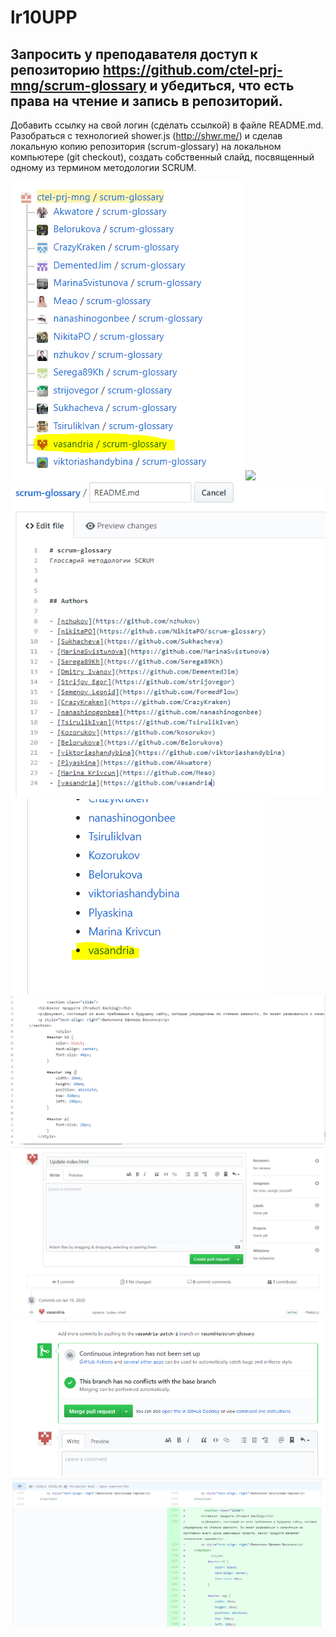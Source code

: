 # lr10UPP

## Запросить у преподавателя доступ к репозиторию https://github.com/ctel-prj-mng/scrum-glossary и убедиться, что есть права на чтение и запись в репозиторий. 
Добавить ссылку на свой логин (сделать ссылкой) в файле README.md.
Разобраться с технологией shower.js (http://shwr.me/) и сделав локальную копию репозитория (scrum-glossary) на локальном компьютере (git checkout), создать собственный слайд, посвященный одному из термином методологии SCRUM.

![](слайд4.PNG)
![](слайд.PNG)
![](слайд1.PNG)
![](слайд2.PNG)
![](слайд5.PNG)
![](слайд6.PNG)
![](слайд7.PNG)
![](слайд8.PNG)

